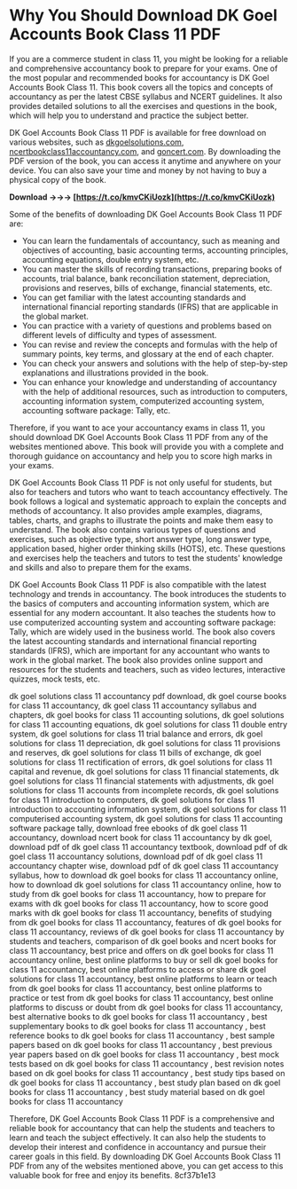 # Why You Should Download DK Goel Accounts Book Class 11 PDF
 
If you are a commerce student in class 11, you might be looking for a reliable and comprehensive accountancy book to prepare for your exams. One of the most popular and recommended books for accountancy is DK Goel Accounts Book Class 11. This book covers all the topics and concepts of accountancy as per the latest CBSE syllabus and NCERT guidelines. It also provides detailed solutions to all the exercises and questions in the book, which will help you to understand and practice the subject better.
 
DK Goel Accounts Book Class 11 PDF is available for free download on various websites, such as [dkgoelsolutions.com](https://dkgoelsolutions.com/class-11/), [ncertbookclass11accountancy.com](https://dkgoelsolutions.com/ncert-book-class-11-accountancy/), and [goncert.com](https://goncert.com/other-books/DK-GOEL/Class-11/). By downloading the PDF version of the book, you can access it anytime and anywhere on your device. You can also save your time and money by not having to buy a physical copy of the book.
 
**Download →→→ [https://t.co/kmvCKiUozk](https://t.co/kmvCKiUozk)**


 
Some of the benefits of downloading DK Goel Accounts Book Class 11 PDF are:
 
- You can learn the fundamentals of accountancy, such as meaning and objectives of accounting, basic accounting terms, accounting principles, accounting equations, double entry system, etc.
- You can master the skills of recording transactions, preparing books of accounts, trial balance, bank reconciliation statement, depreciation, provisions and reserves, bills of exchange, financial statements, etc.
- You can get familiar with the latest accounting standards and international financial reporting standards (IFRS) that are applicable in the global market.
- You can practice with a variety of questions and problems based on different levels of difficulty and types of assessment.
- You can revise and review the concepts and formulas with the help of summary points, key terms, and glossary at the end of each chapter.
- You can check your answers and solutions with the help of step-by-step explanations and illustrations provided in the book.
- You can enhance your knowledge and understanding of accountancy with the help of additional resources, such as introduction to computers, accounting information system, computerized accounting system, accounting software package: Tally, etc.

Therefore, if you want to ace your accountancy exams in class 11, you should download DK Goel Accounts Book Class 11 PDF from any of the websites mentioned above. This book will provide you with a complete and thorough guidance on accountancy and help you to score high marks in your exams.
  
DK Goel Accounts Book Class 11 PDF is not only useful for students, but also for teachers and tutors who want to teach accountancy effectively. The book follows a logical and systematic approach to explain the concepts and methods of accountancy. It also provides ample examples, diagrams, tables, charts, and graphs to illustrate the points and make them easy to understand. The book also contains various types of questions and exercises, such as objective type, short answer type, long answer type, application based, higher order thinking skills (HOTS), etc. These questions and exercises help the teachers and tutors to test the students' knowledge and skills and also to prepare them for the exams.
 
DK Goel Accounts Book Class 11 PDF is also compatible with the latest technology and trends in accountancy. The book introduces the students to the basics of computers and accounting information system, which are essential for any modern accountant. It also teaches the students how to use computerized accounting system and accounting software package: Tally, which are widely used in the business world. The book also covers the latest accounting standards and international financial reporting standards (IFRS), which are important for any accountant who wants to work in the global market. The book also provides online support and resources for the students and teachers, such as video lectures, interactive quizzes, mock tests, etc.
 
dk goel solutions class 11 accountancy pdf download,  dk goel course books for class 11 accountancy,  dk goel class 11 accountancy syllabus and chapters,  dk goel books for class 11 accounting solutions,  dk goel solutions for class 11 accounting equations,  dk goel solutions for class 11 double entry system,  dk goel solutions for class 11 trial balance and errors,  dk goel solutions for class 11 depreciation,  dk goel solutions for class 11 provisions and reserves,  dk goel solutions for class 11 bills of exchange,  dk goel solutions for class 11 rectification of errors,  dk goel solutions for class 11 capital and revenue,  dk goel solutions for class 11 financial statements,  dk goel solutions for class 11 financial statements with adjustments,  dk goel solutions for class 11 accounts from incomplete records,  dk goel solutions for class 11 introduction to computers,  dk goel solutions for class 11 introduction to accounting information system,  dk goel solutions for class 11 computerised accounting system,  dk goel solutions for class 11 accounting software package tally,  download free ebooks of dk goel class 11 accountancy,  download ncert book for class 11 accountancy by dk goel,  download pdf of dk goel class 11 accountancy textbook,  download pdf of dk goel class 11 accountancy solutions,  download pdf of dk goel class 11 accountancy chapter wise,  download pdf of dk goel class 11 accountancy syllabus,  how to download dk goel books for class 11 accountancy online,  how to download dk goel solutions for class 11 accountancy online,  how to study from dk goel books for class 11 accountancy,  how to prepare for exams with dk goel books for class 11 accountancy,  how to score good marks with dk goel books for class 11 accountancy,  benefits of studying from dk goel books for class 11 accountancy,  features of dk goel books for class 11 accountancy,  reviews of dk goel books for class 11 accountancy by students and teachers,  comparison of dk goel books and ncert books for class 11 accountancy,  best price and offers on dk goel books for class 11 accountancy online,  best online platforms to buy or sell dk goel books for class 11 accountancy,  best online platforms to access or share dk goel solutions for class 11 accountancy,  best online platforms to learn or teach from dk goel books for class 11 accountancy,  best online platforms to practice or test from dk goel books for class 11 accountancy,  best online platforms to discuss or doubt from dk goel books for class 11 accountancy,  best alternative books to dk goel books for class 11 accountancy ,  best supplementary books to dk goel books for class 11 accountancy ,  best reference books to dk goel books for class 11 accountancy ,  best sample papers based on dk goel books for class 11 accountancy ,  best previous year papers based on dk goel books for class 11 accountancy ,  best mock tests based on dk goel books for class 11 accountancy ,  best revision notes based on dk goel books for class 11 accountancy ,  best study tips based on dk goel books for class 11 accountancy ,  best study plan based on dk goel books for class 11 accountancy ,  best study material based on dk goel books for class 11 accountancy
 
Therefore, DK Goel Accounts Book Class 11 PDF is a comprehensive and reliable book for accountancy that can help the students and teachers to learn and teach the subject effectively. It can also help the students to develop their interest and confidence in accountancy and pursue their career goals in this field. By downloading DK Goel Accounts Book Class 11 PDF from any of the websites mentioned above, you can get access to this valuable book for free and enjoy its benefits.
 8cf37b1e13
 
